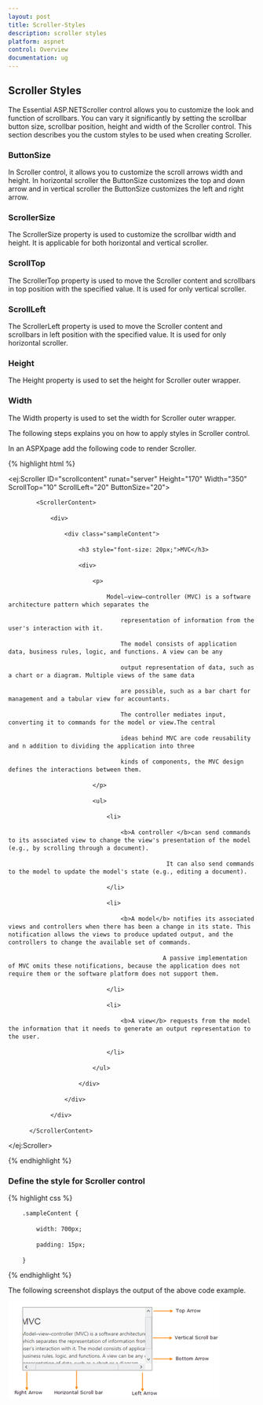 ```yaml
---
layout: post
title: Scroller-Styles
description: scroller styles
platform: aspnet
control: Overview
documentation: ug
---
```


## Scroller Styles

The Essential ASP.NETScroller control allows you to customize the look and function of scrollbars. You can vary it significantly by setting the scrollbar button size, scrollbar position, height and width of the Scroller control. This section describes you the custom styles to be used when creating Scroller.

### ButtonSize

In Scroller control, it allows you to customize the scroll arrows width and height. In horizontal scroller the ButtonSize customizes the top and down arrow and in vertical scroller the ButtonSize customizes the left and right arrow.

### ScrollerSize

The ScrollerSize property is used to customize the scrollbar width and height. It is applicable for both horizontal and vertical scroller.

### ScrollTop

The ScrollerTop property is used to move the Scroller content and scrollbars in top position with the specified value. It is used for only vertical scroller.

### ScrollLeft

The ScrollerLeft property is used to move the Scroller content and scrollbars in left position with the specified value. It is used for only horizontal scroller.

### Height

The Height property is used to set the height for Scroller outer wrapper.

### Width

The Width property is used to set the width for Scroller outer wrapper.

The following steps explains you on how to apply styles in Scroller control.

In an ASPXpage add the following code to render Scroller.

{% highlight html %}

<ej:Scroller ID="scrollcontent" runat="server" Height="170" Width="350" ScrollTop="10" ScrollLeft="20" ButtonSize="20">

            <ScrollerContent>

                <div>

                    <div class="sampleContent">

                        <h3 style="font-size: 20px;">MVC</h3>

                        <div>

                            <p>

                                Model–view–controller (MVC) is a software architecture pattern which separates the

                                    representation of information from the user's interaction with it.

                                    The model consists of application data, business rules, logic, and functions. A view can be any

                                    output representation of data, such as a chart or a diagram. Multiple views of the same data 

                                    are possible, such as a bar chart for management and a tabular view for accountants. 

                                    The controller mediates input, converting it to commands for the model or view.The central 

                                    ideas behind MVC are code reusability and n addition to dividing the application into three 

                                    kinds of components, the MVC design defines the interactions between them.

                            </p>

                            <ul>

                                <li>

                                    <b>A controller </b>can send commands to its associated view to change the view's presentation of the model (e.g., by scrolling through a document). 

                                                 It can also send commands to the model to update the model's state (e.g., editing a document).

                                </li>

                                <li>

                                    <b>A model</b> notifies its associated views and controllers when there has been a change in its state. This notification allows the views to produce updated output, and the controllers to change the available set of commands. 

                                                A passive implementation of MVC omits these notifications, because the application does not require them or the software platform does not support them.

                                </li>

                                <li>

                                    <b>A view</b> requests from the model the information that it needs to generate an output representation to the user.

                                </li>

                            </ul>

                        </div>

                    </div>

                </div>

          </ScrollerContent>

</ej:Scroller>

{% endhighlight %}

### Define the style for Scroller control

{% highlight css %}



        .sampleContent {

            width: 700px;

            padding: 15px;

        }

{% endhighlight %}



The following screenshot displays the output of the above code example.

![C:/Users/labuser/Desktop/scroller.png](Scroller-Styles_images/Scroller-Styles_img1.png)